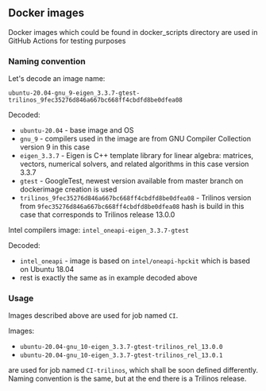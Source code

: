 ## Docker images
Docker images which could be found in docker_scripts directory are used in GitHub Actions for testing purposes

### Naming convention
Let's decode an image name:

`ubuntu-20.04-gnu_9-eigen_3.3.7-gtest-trilinos_9fec35276d846a667bc668ff4cbdfd8be0dfea08`

Decoded:
- `ubuntu-20.04` - base image and OS
- `gnu_9` - compilers used in the image are from GNU Compiler Collection version 9 in this case
- `eigen_3.3.7` - Eigen is C++ template library for linear algebra: matrices, vectors, numerical solvers, and related algorithms in this case version 3.3.7
- `gtest` - GoogleTest, newest version available from master branch on dockerimage creation is used
- `trilinos_9fec35276d846a667bc668ff4cbdfd8be0dfea08` - Trilinos version from `9fec35276d846a667bc668ff4cbdfd8be0dfea08` hash is build in this case that corresponds to Trilinos release 13.0.0

Intel compilers image:
`intel_oneapi-eigen_3.3.7-gtest`

Decoded:
- `intel_oneapi` - image is based on `intel/oneapi-hpckit` which is based on Ubuntu 18.04
- rest is exactly the same as in example decoded above

### Usage
Images described above are used for job named `CI`.

Images:
- `ubuntu-20.04-gnu_10-eigen_3.3.7-gtest-trilinos_rel_13.0.0`
- `ubuntu-20.04-gnu_10-eigen_3.3.7-gtest-trilinos_rel_13.0.1`

are used for job named `CI-trilinos`, which shall be soon defined differently. Naming convention is the same, but at the end there is a Trilinos release.